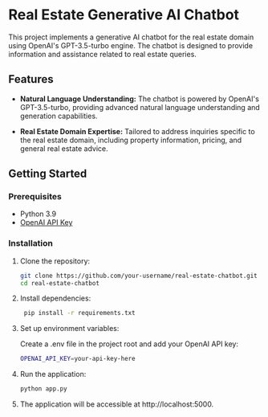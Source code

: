 # Real Estate Generative AI Chatbot

This project implements a generative AI chatbot for the real estate domain using OpenAI's GPT-3.5-turbo engine. The chatbot is designed to provide information and assistance related to real estate queries.

## Features

- **Natural Language Understanding:** The chatbot is powered by OpenAI's GPT-3.5-turbo, providing advanced natural language understanding and generation capabilities.

- **Real Estate Domain Expertise:** Tailored to address inquiries specific to the real estate domain, including property information, pricing, and general real estate advice.

## Getting Started

### Prerequisites

- Python 3.9
- [OpenAI API Key](https://beta.openai.com/signup/)

### Installation

1. Clone the repository:

   ```bash
   git clone https://github.com/your-username/real-estate-chatbot.git
   cd real-estate-chatbot

2. Install dependencies:
   ```bash
    pip install -r requirements.txt

3. Set up environment variables:

    Create a .env file in the project root and add your OpenAI API key:

    ```bash
    OPENAI_API_KEY=your-api-key-here

4. Run the application:
    ```bash
    python app.py

5. The application will be accessible at http://localhost:5000.


